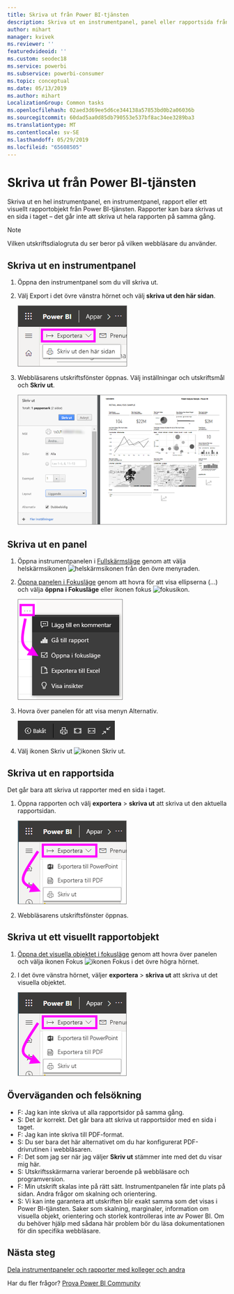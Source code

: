 ```yaml
---
title: Skriva ut från Power BI-tjänsten
description: Skriva ut en instrumentpanel, panel eller rapportsida från Power BI-tjänsten.
author: mihart
manager: kvivek
ms.reviewer: ''
featuredvideoid: ''
ms.custom: seodec18
ms.service: powerbi
ms.subservice: powerbi-consumer
ms.topic: conceptual
ms.date: 05/13/2019
ms.author: mihart
LocalizationGroup: Common tasks
ms.openlocfilehash: 02aed3d69ee5d6ce344138a57853bd0b2a06036b
ms.sourcegitcommit: 60dad5aa0d85db790553e537bf8ac34ee3289ba3
ms.translationtype: MT
ms.contentlocale: sv-SE
ms.lasthandoff: 05/29/2019
ms.locfileid: "65608505"
---
```

# <a name="printing-from-the-power-bi-service"></a>Skriva ut från Power BI-tjänsten
Skriva ut en hel instrumentpanel, en instrumentpanel, rapport eller ett visuellt rapportobjekt från Power BI-tjänsten. Rapporter kan bara skrivas ut en sida i taget – det går inte att skriva ut hela rapporten på samma gång.

   > [!NOTE]
   > Vilken utskriftsdialogruta du ser beror på vilken webbläsare du använder.
   > 
## <a name="print-a-dashboard"></a>Skriva ut en instrumentpanel
1. Öppna den instrumentpanel som du vill skriva ut.
2. Välj Export i det övre vänstra hörnet och välj **skriva ut den här sidan**.
   
    ![Alternativet Skriv ut instrumentpanelen](./media/end-user-print/power-bi-dashboard-print.png)
3. Webbläsarens utskriftsfönster öppnas. Välj inställningar och utskriftsmål och **Skriv ut**.
   

   
    ![dialogrutan Skriv ut](./media/end-user-print/pbi_print_dash_new2.png)

## <a name="print-a-dashboard-tile"></a>Skriva ut en panel
1. Öppna instrumentpanelen i [Fullskärmsläge](end-user-focus.md) genom att välja helskärmsikonen ![helskärmsikonen](./media/end-user-print/power-bi-full-screen-icon.png) från den övre menyraden.
3. [Öppna panelen i Fokusläge](end-user-focus.md) genom att hovra för att visa ellipserna (...) och välja **öppna i Fokusläge** eller ikonen fokus ![fokusikon](./media/end-user-print/power-bi-focus-icon.png).
   
    ![ellipsmenyn](./media/end-user-print/power-bi-menu-options.png)
4. Hovra över panelen för att visa menyn Alternativ.
   
    ![alternativmeny för helskärm](./media/end-user-print/menu-options-new.png)
4. Välj ikonen Skriv ut ![ikonen Skriv ut](./media/end-user-print/print-icon.png).     
   

## <a name="print-a-report-page"></a>Skriva ut en rapportsida
Det går bara att skriva ut rapporter med en sida i taget.

1. Öppna rapporten och välj **exportera** > **skriva ut** att skriva ut den aktuella rapportsidan.
   
    ![Filmenyn i Power BI](./media/end-user-print/power-bi-report-print.png)
3. Webbläsarens utskriftsfönster öppnas.
   


## <a name="print-a-report-visual"></a>Skriva ut ett visuellt rapportobjekt
1. [Öppna det visuella objektet i fokusläge](end-user-focus.md) genom att hovra över panelen och välja ikonen Fokus ![ikonen Fokus](./media/end-user-print/power-bi-focus-icon.png) i det övre högra hörnet.

2. I det övre vänstra hörnet, väljer **exportera** > **skriva ut** att skriva ut det visuella objektet.

    ![Filmenyn i Power BI](./media/end-user-print/power-bi-report-print.png)



## <a name="considerations-and-troubleshooting"></a>Överväganden och felsökning

* F: Jag kan inte skriva ut alla rapportsidor på samma gång.    
* S: Det är korrekt. Det går bara att skriva ut rapportsidor med en sida i taget.
* F: Jag kan inte skriva till PDF-format.    
* S: Du ser bara det här alternativet om du har konfigurerat PDF-drivrutinen i webbläsaren.    
* F: Det som jag ser när jag väljer **Skriv ut** stämmer inte med det du visar mig här.    
* S: Utskriftsskärmarna varierar beroende på webbläsare och programversion.
* F: Min utskrift skalas inte på rätt sätt.  Instrumentpanelen får inte plats på sidan. Andra frågor om skalning och orientering.    
* S: Vi kan inte garantera att utskriften blir exakt samma som det visas i Power BI-tjänsten. Saker som skalning, marginaler, information om visuella objekt, orientering och storlek kontrolleras inte av Power BI. Om du behöver hjälp med sådana här problem bör du läsa dokumentationen för din specifika webbläsare.      

## <a name="next-steps"></a>Nästa steg
[Dela instrumentpaneler och rapporter med kolleger och andra](../service-share-dashboards.md)

Har du fler frågor? [Prova Power BI Community](http://community.powerbi.com/)

